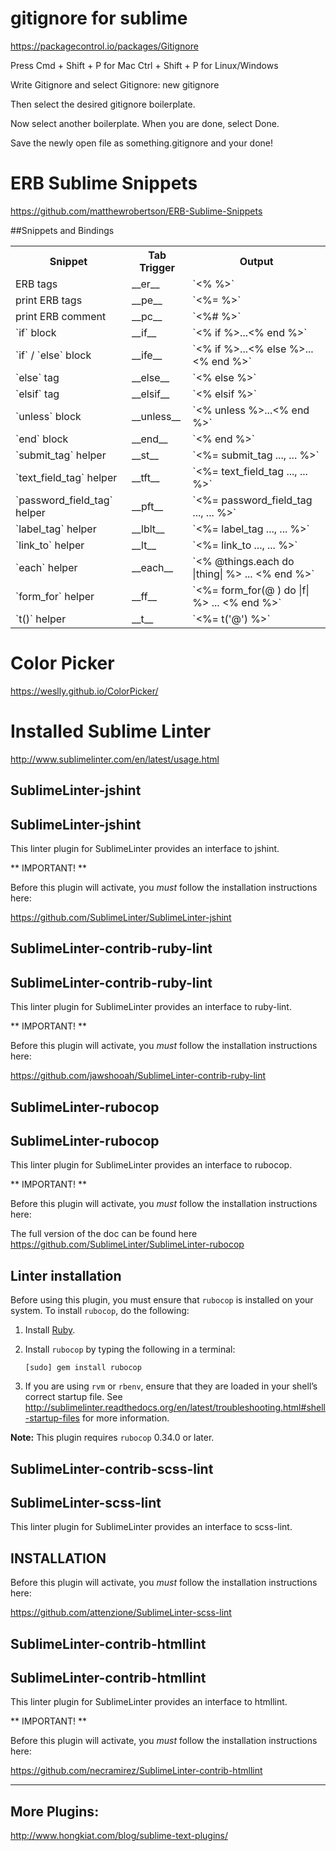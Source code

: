 # gitignore for sublime

https://packagecontrol.io/packages/Gitignore

Press Cmd + Shift + P for Mac
Ctrl + Shift + P for Linux/Windows

Write Gitignore and select Gitignore: new gitignore

Then select the desired gitignore boilerplate.

Now select another boilerplate. When you are done, select Done.

Save the newly open file as something.gitignore and your done!

# ERB Sublime Snippets

https://github.com/matthewrobertson/ERB-Sublime-Snippets

##Snippets and Bindings

<table>
  <tr>
    <th>Snippet</th>
    <th>Tab Trigger</th>
    <th>Output</th>
  </tr>
  <tr>
    <td>ERB tags</td>
    <td>__er__</td>
    <td>`<%  %>`</td>
  </tr>
  <tr>
    <td>print ERB tags</td>
    <td>__pe__</td>
    <td>`<%=  %>`</td>
  </tr>
  <tr>
    <td>print ERB comment</td>
    <td>__pc__</td>
    <td>`<%#  %>`</td>
  </tr>
  <tr>
    <td>`if` block</td>
    <td>__if__</td>
    <td>`<% if  %>...<% end %>`</td>
  </tr>
  <tr>
    <td>`if` / `else` block</td>
    <td>__ife__</td>
    <td>`<% if  %>...<% else %>...<% end %>`</td>
  </tr>
  <tr>
    <td>`else` tag</td>
    <td>__else__</td>
    <td>`<% else %>`</td>
  </tr>
  <tr>
    <td>`elsif` tag</td>
    <td>__elsif__</td>
    <td>`<% elsif %>`</td>
  </tr>
  <tr>
    <td>`unless` block</td>
    <td>__unless__</td>
    <td>`<% unless  %>...<% end %>`</td>
  </tr>
  <tr>
    <td>`end` block</td>
    <td>__end__</td>
    <td>`<% end %>`</td>
  </tr>
  <tr>
    <td>`submit_tag` helper</td>
    <td>__st__</td>
    <td>`<%= submit_tag ..., ... %>`</td>
  </tr>
  <tr>
    <td>`text_field_tag` helper</td>
    <td>__tft__</td>
    <td>`<%= text_field_tag ..., ... %>`</td>
  </tr>
  <tr>
    <td>`password_field_tag` helper</td>
    <td>__pft__</td>
    <td>`<%= password_field_tag ..., ... %>`</td>
  </tr>
  <tr>
    <td>`label_tag` helper</td>
    <td>__lblt__</td>
    <td>`<%= label_tag ..., ... %>`</td>
  </tr>
  <tr>
    <td>`link_to` helper</td>
    <td>__lt__</td>
    <td>`<%= link_to ..., ... %>`</td>
  </tr>
  <tr>
    <td>`each` helper</td>
    <td>__each__</td>
    <td>`<% @things.each do |thing| %> ... <% end %>`</td>
  </tr>
  <tr>
    <td>`form_for` helper</td>
    <td>__ff__</td>
    <td>`<%= form_for(@ ) do |f| %> ... <% end %>`</td>
  </tr>
  <tr>
    <td>`t()` helper</td>
    <td>__t__</td>
    <td>`<%= t('@') %>`</td>
  </tr>
<table>

# Color Picker

https://weslly.github.io/ColorPicker/



# Installed Sublime Linter

http://www.sublimelinter.com/en/latest/usage.html

SublimeLinter-jshint
--------------------

  SublimeLinter-jshint
  -------------------------------
  This linter plugin for SublimeLinter provides an interface to jshint.
  
  ** IMPORTANT! **
  
  Before this plugin will activate, you *must*
  follow the installation instructions here:
  
  https://github.com/SublimeLinter/SublimeLinter-jshint


SublimeLinter-contrib-ruby-lint
-------------------------------

  SublimeLinter-contrib-ruby-lint
  -------------------------------
  This linter plugin for SublimeLinter provides an interface to ruby-lint.
  
  ** IMPORTANT! **
  
  Before this plugin will activate, you *must*
  follow the installation instructions here:
  
  https://github.com/jawshooah/SublimeLinter-contrib-ruby-lint
  

SublimeLinter-rubocop
---------------------

  SublimeLinter-rubocop
  -------------------------------
  This linter plugin for SublimeLinter provides an interface to rubocop.
  
  ** IMPORTANT! **
  
  Before this plugin will activate, you *must*
  follow the installation instructions here:
  
  The full version of the doc can be found here https://github.com/SublimeLinter/SublimeLinter-rubocop
  
  Linter installation
  -------------------------------
  Before using this plugin, you must ensure that `rubocop` is installed on your system. To install `rubocop`, do the following:
  
  1. Install [Ruby](http://ruby-lang.org).
  
  2. Install `rubocop` by typing the following in a terminal:
     ```
     [sudo] gem install rubocop
     ```
  
  3. If you are using `rvm` or `rbenv`, ensure that they are loaded in your shell’s correct startup file. See http://sublimelinter.readthedocs.org/en/latest/troubleshooting.html#shell-startup-files for more information.
  
  **Note:** This plugin requires `rubocop` 0.34.0 or later.


SublimeLinter-contrib-scss-lint
-------------------------------

  SublimeLinter-scss-lint
  -------------------------------
  This linter plugin for SublimeLinter provides an interface to scss-lint.
  
  INSTALLATION
  ------------
  Before this plugin will activate, you *must* follow the installation
  instructions here:
  
  https://github.com/attenzione/SublimeLinter-scss-lint


SublimeLinter-contrib-htmllint
------------------------------

  SublimeLinter-contrib-htmllint
  -------------------------------
  This linter plugin for SublimeLinter provides an interface to htmllint.
  
  ** IMPORTANT! **
  
  Before this plugin will activate, you *must*
  follow the installation instructions here:
  
  https://github.com/necramirez/SublimeLinter-contrib-htmllint


----

## More Plugins:

http://www.hongkiat.com/blog/sublime-text-plugins/
